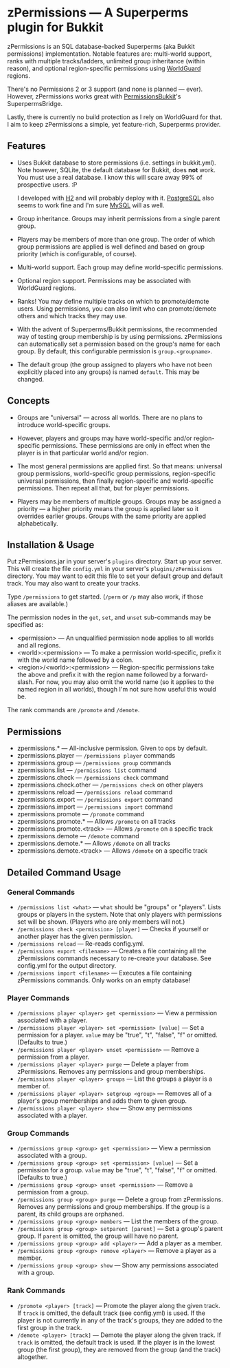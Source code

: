 # zPermissions &mdash; A Superperms plugin for Bukkit #

zPermissions is an SQL database-backed Superperms (aka Bukkit permissions)
implementation. Notable features are: multi-world support, ranks with multiple
tracks/ladders, unlimited group inheritance (within reason), and optional
region-specific permissions using [WorldGuard](http://dev.bukkit.org/server-mods/worldguard/) regions.

There's no Permissions 2 or 3 support (and none is planned &mdash; ever).
However, zPermissions works great with [PermissionsBukkit](http://dev.bukkit.org/server-mods/permbukkit/)'s
SuperpermsBridge.

Lastly, there is currently no build protection as I rely on WorldGuard for that.
I aim to keep zPermissions a simple, yet feature-rich, Superperms provider.

## Features ##

*   Uses Bukkit database to store permissions (i.e. settings in bukkit.yml). Note however,
    SQLite, the default database for Bukkit, does **not** work. You must use a
    real database. I know this will scare away 99% of prospective users. :P
	
    I developed with [H2](http://www.h2database.com/) and will probably deploy
	with it. [PostgreSQL](http://www.postgresql.org/) also seems to
	work fine and I'm sure [MySQL](http://dev.mysql.com/) will as well.

*   Group inheritance. Groups may inherit permissions from a single parent
	group.

*   Players may be members of more than one group. The order of which group
	permissions are applied is well defined and based on group priority
	(which is configurable, of course).

*   Multi-world support. Each group may define world-specific permissions.

*   Optional region support. Permissions may be associated with WorldGuard
    regions.

*   Ranks! You may define multiple tracks on which to promote/demote users.
	Using permissions, you can also limit who can promote/demote others and
	which tracks they may use.

*   With the advent of Superperms/Bukkit permissions, the recommended
    way of testing group membership is by using permissions. zPermissions
	can automatically set a permission based on the group's name for each
	group. By default, this configurable permission is `group.<groupname>`.

*   The default group (the group assigned to players who have not been
	explicitly placed into any groups) is named `default`. This may be changed.

## Concepts ##

*   Groups are "universal" &mdash; across all worlds. There are no plans to
    introduce world-specific groups.

*   However, players and groups may have world-specific and/or region-specific
    permissions. These permissions are only in effect when the player is in
    that particular world and/or region.

*   The most general permissions are applied first. So that means: universal
    group permissions, world-specific group permissions, region-specific
    universal permissions, then finally region-specific and world-specific
    permissions. Then repeat all that, but for player permissions.

*   Players may be members of multiple groups. Groups may be assigned a
    priority &mdash; a higher priority means the group is applied later so it
	overrides earlier groups. Groups with the same priority are applied
	alphabetically.

## Installation & Usage ##

Put zPermissions.jar in your server's `plugins` directory. Start up your server.
This will create the file `config.yml` in your server's `plugins/zPermissions`
directory. You may want to edit this file to set your default group and
default track. You may also want to create your tracks.

Type `/permissions` to get started. (`/perm` or `/p` may also work, if
those aliases are available.)

The permission nodes in the `get`, `set`, and `unset` sub-commands may
be specified as:

*   &lt;permission> &mdash; An unqualified permission node applies to all
    worlds and all regions.
*   &lt;world>:&lt;permission> &mdash; To make a permission world-specific,
    prefix it with the world name followed by a colon.
*   &lt;region>/&lt;world>:&lt;permission> &mdash; Region-specific permissions
    take the above and prefix it with the region name followed by a
    forward-slash. For now, you may also omit the world name (so it applies
    to the named region in all worlds), though I'm not sure how useful
    this would be.

The rank commands are `/promote` and `/demote`.

## Permissions ##

*   zpermissions.* &mdash; All-inclusive permission. Given to ops by default.
*   zpermissions.player &mdash; `/permissions player` commands
*   zpermissions.group &mdash; `/permissions group` commands
*   zpermissions.list &mdash; `/permissions list` command
*   zpermissions.check &mdash; `/permissions check` command
*   zpermissions.check.other &mdash; `/permissions check` on other players
*   zpermissions.reload &mdash; `/permissions reload` command
*   zpermissions.export &mdash; `/permissions export` command
*   zpermissions.import &mdash; `/permissions import` command
*   zpermissions.promote &mdash; `/promote` command
*   zpermissions.promote.* &mdash; Allows `/promote` on all tracks
*   zpermissions.promote.&lt;track> &mdash; Allows `/promote` on a specific
    track
*   zpermissions.demote &mdash; `/demote` command
*   zpermissions.demote.* &mdash;  Allows `/demote` on all tracks
*   zpermissions.demote.&lt;track> &mdash; Allows `/demote` on a specific track

## Detailed Command Usage ##

### General Commands ###

*   `/permissions list <what>` &mdash; `what` should be "groups" or "players".
    Lists groups or players in the system. Note that only players with
    permissions set will be shown. (Players who are only members will not.)
*   `/permissions check <permission> [player]` &mdash; Checks if yourself or
    another player has the given permission.
*   `/permissions reload` &mdash; Re-reads config.yml.
*   `/permissions export <filename>` &mdash; Creates a file containing
    all the zPermissions commands necessary to re-create your database. See
    config.yml for the output directory.
*   `/permissions import <filename>` &mdash; Executes a file containing
    zPermissions commands. Only works on an empty database!

### Player Commands ###

*   `/permissions player <player> get <permission>` &mdash; View a permission
    associated with a player.
*   `/permissions player <player> set <permission> [value]` &mdash; Set a
    permission for a player. `value` may be "true", "t", "false", "f" or omitted.
    (Defaults to true.)
*   `/permissions player <player> unset <permission>` &mdash; Remove a
    permission from a player.
*   `/permissions player <player> purge` &mdash; Delete a player from
    zPermissions. Removes any permissions and group memberships.
*   `/permissions player <player> groups` &mdash; List the groups a player is a
    member of.
*   `/permissions player <player> setgroup <group>` &mdash; Removes all of a
    player's group memberships and adds them to given group.
*   `/permissions player <player> show` &mdash; Show any permissions
    associated with a player.

### Group Commands ###

*   `/permissions group <group> get <permission>` &mdash; View a permission
    associated with a group.
*   `/permissions group <group> set <permission> [value]` &mdash; Set a
    permission for a group. `value` may be "true", "t", "false", "f" or omitted.
    (Defaults to true.)
*   `/permissions group <group> unset <permission>` &mdash; Remove a
    permission from a group.
*   `/permissions group <group> purge` &mdash; Delete a group from
    zPermissions. Removes any permissions and group memberships. If the group
    is a parent, its child groups are orphaned.
*   `/permissions group <group> members` &mdash; List the members of the group.
*   `/permissions group <group> setparent [parent]` &mdash; Set a group's
    parent group. If `parent` is omitted, the group will have no parent.
*   `/permissions group <group> add <player>` &mdash; Add a player as a member.
*   `/permissions group <group> remove <player>` &mdash; Remove a player as a
    member.
*   `/permissions group <group> show` &mdash; Show any permissions
    associated with a group.

### Rank Commands ###

*   `/promote <player> [track]` &mdash; Promote the player along the given
    track. If `track` is omitted, the default track (see config.yml) is used. If
    the player is not currently in any of the track's groups, they are added to
    the first group in the track.
*   `/demote <player> [track]` &mdash; Demote the player along the given
    track. If `track` is omitted, the default track is used. If the player is in
    the lowest group (the first group), they are removed from the group (and
    the track) altogether.
